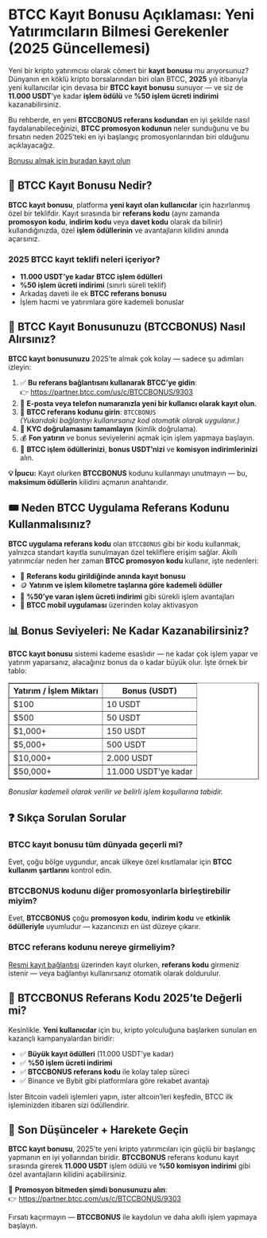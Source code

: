 <h1>BTCC Kayıt Bonusu Açıklaması: Yeni Yatırımcıların Bilmesi Gerekenler (2025 Güncellemesi)</h1>

<p>Yeni bir kripto yatırımcısı olarak cömert bir <strong>kayıt bonusu</strong> mu arıyorsunuz? Dünyanın en köklü kripto borsalarından biri olan BTCC, <strong>2025</strong> yılı itibarıyla yeni kullanıcılar için devasa bir <strong>BTCC kayıt bonusu</strong> sunuyor — ve siz de <strong>11.000 USDT</strong>’ye kadar <strong>işlem ödülü</strong> ve <strong>%50 işlem ücreti indirimi</strong> kazanabilirsiniz.</p>

<p>Bu rehberde, en yeni <strong>BTCCBONUS referans kodundan</strong> en iyi şekilde nasıl faydalanabileceğinizi, <strong>BTCC promosyon kodunun</strong> neler sunduğunu ve bu fırsatın neden 2025’teki en iyi başlangıç promosyonlarından biri olduğunu açıklayacağız.</p>
<p><a href="https://partner.btcc.com/us/c/BTCCBONUS/9303" target="_blank">Bonusu almak için buradan kayıt olun</a></p>
<img src="https://images.mirror-media.xyz/publication-images/LztseeLtp-OtXQfU073GC.png?height=960&amp;width=1920" decoding="async" data-nimg="fill" class="css-xah9so" style="position:absolute;top:0;left:0;bottom:0;right:0;box-sizing:border-box;padding:0;border:none;margin:auto;display:block;width:0;height:0;min-width:100%;max-width:100%;min-height:100%;max-height:100%">
<h2>🔑 BTCC Kayıt Bonusu Nedir?</h2>

<p><strong>BTCC kayıt bonusu</strong>, platforma <strong>yeni kayıt olan kullanıcılar</strong> için hazırlanmış özel bir teklifdir. Kayıt sırasında bir <strong>referans kodu</strong> (aynı zamanda <strong>promosyon kodu</strong>, <strong>indirim kodu</strong> veya <strong>davet kodu</strong> olarak da bilinir) kullandığınızda, özel <strong>işlem ödüllerinin</strong> ve avantajların kilidini anında açarsınız.</p>

<h3>2025 BTCC kayıt teklifi neleri içeriyor?</h3>
<ul>
<li><strong>11.000 USDT’ye kadar</strong> <strong>BTCC işlem ödülleri</strong></li>
<li><strong>%50 işlem ücreti indirimi</strong> (sınırlı süreli teklif)</li>
<li>Arkadaş daveti ile ek <strong>BTCC referans bonusu</strong></li>
<li>İşlem hacmi ve yatırımlara göre kademeli bonuslar</li>
</ul>

<h2>🚀 BTCC Kayıt Bonusunuzu (BTCCBONUS) Nasıl Alırsınız?</h2>

<p><strong>BTCC kayıt bonusunuzu</strong> 2025’te almak çok kolay — sadece şu adımları izleyin:</p>

<ol>
<li>✅ <strong>Bu referans bağlantısını kullanarak BTCC’ye gidin</strong>:<br>
👉 <a href="https://partner.btcc.com/us/c/BTCCBONUS/9303" target="_blank">https://partner.btcc.com/us/c/BTCCBONUS/9303</a></li>
<li>📝 <strong>E-posta veya telefon numaranızla yeni bir kullanıcı olarak kayıt olun.</strong></li>
<li>🔑 <strong>BTCC referans kodunu girin</strong>: <code>BTCCBONUS</code><br>
<em>(Yukarıdaki bağlantıyı kullanırsanız kod otomatik olarak uygulanır.)</em></li>
<li>📄 <strong>KYC doğrulamasını tamamlayın</strong> (kimlik doğrulama).</li>
<li>💰 <strong>Fon yatırın</strong> ve bonus seviyelerini açmak için işlem yapmaya başlayın.</li>
<li>🎁 <strong>BTCC işlem ödüllerinizi</strong>, <strong>bonus USDT’nizi</strong> ve <strong>komisyon indirimlerinizi</strong> alın.</li>
</ol>

<p><strong>💡 İpucu:</strong> Kayıt olurken <strong>BTCCBONUS</strong> kodunu kullanmayı unutmayın — bu, <strong>maksimum ödüllerin</strong> kilidini açmanın anahtarıdır.</p>

<h2>🎟 Neden BTCC Uygulama Referans Kodunu Kullanmalısınız?</h2>

<p><strong>BTCC uygulama referans kodu</strong> olan <code>BTCCBONUS</code> gibi bir kodu kullanmak, yalnızca standart kayıtla sunulmayan özel tekliflere erişim sağlar. Akıllı yatırımcılar neden her zaman <strong>BTCC promosyon kodu</strong> kullanır, işte nedenleri:</p>

<ul>
<li>🚀 <strong>Referans kodu girildiğinde anında kayıt bonusu</strong></li>
<li>🪙 <strong>Yatırım ve işlem kilometre taşlarına göre kademeli ödüller</strong></li>
<li>🔄 <strong>%50’ye varan işlem ücreti indirimi</strong> gibi sürekli işlem avantajları</li>
<li>📱 <strong>BTCC mobil uygulaması</strong> üzerinden kolay aktivasyon</li>
</ul>

<h2>📊 Bonus Seviyeleri: Ne Kadar Kazanabilirsiniz?</h2>

<p><strong>BTCC kayıt bonusu</strong> sistemi kademe esaslıdır — ne kadar çok işlem yapar ve yatırım yaparsanız, alacağınız bonus da o kadar büyük olur. İşte örnek bir tablo:</p>

<table border="1" cellpadding="6" cellspacing="0">
<thead>
<tr><th>Yatırım / İşlem Miktarı</th><th>Bonus (USDT)</th></tr>
</thead>
<tbody>
<tr><td>$100</td><td>10 USDT</td></tr>
<tr><td>$500</td><td>50 USDT</td></tr>
<tr><td>$1,000+</td><td>150 USDT</td></tr>
<tr><td>$5,000+</td><td>500 USDT</td></tr>
<tr><td>$10,000+</td><td>2.000 USDT</td></tr>
<tr><td>$50,000+</td><td>11.000 USDT’ye kadar</td></tr>
</tbody>
</table>

<p><em>Bonuslar kademeli olarak verilir ve belirli işlem koşullarına tabidir.</em></p>

<h2>❓ Sıkça Sorulan Sorular</h2>

<h3>BTCC kayıt bonusu tüm dünyada geçerli mi?</h3>
<p>Evet, çoğu bölge uygundur, ancak ülkeye özel kısıtlamalar için <strong>BTCC kullanım şartlarını</strong> kontrol edin.</p>

<h3>BTCCBONUS kodunu diğer promosyonlarla birleştirebilir miyim?</h3>
<p>Evet, <strong>BTCCBONUS</strong> çoğu <strong>promosyon kodu</strong>, <strong>indirim kodu</strong> ve <strong>etkinlik ödülleriyle</strong> uyumludur — kazancınızı en üst düzeye çıkarır.</p>

<h3>BTCC referans kodunu nereye girmeliyim?</h3>
<p><a href="https://partner.btcc.com/us/c/BTCCBONUS/9303" target="_blank">Resmi kayıt bağlantısı</a> üzerinden kayıt olurken, <strong>referans kodu</strong> girmeniz istenir — veya bağlantıyı kullanırsanız otomatik olarak doldurulur.</p>

<h2>🧠 BTCCBONUS Referans Kodu 2025’te Değerli mi?</h2>

<p>Kesinlikle. <strong>Yeni kullanıcılar</strong> için bu, kripto yolculuğuna başlarken sunulan en kazançlı kampanyalardan biridir:</p>
<ul>
<li>✅ <strong>Büyük kayıt ödülleri</strong> (11.000 USDT’ye kadar)</li>
<li>✅ <strong>%50 işlem ücreti indirimi</strong></li>
<li>✅ <strong>BTCCBONUS referans kodu</strong> ile kolay talep süreci</li>
<li>✅ Binance ve Bybit gibi platformlara göre rekabet avantajı</li>
</ul>

<p>İster Bitcoin vadeli işlemleri yapın, ister altcoin’leri keşfedin, BTCC ilk işleminizden itibaren sizi ödüllendirir.</p>

<h2>🎯 Son Düşünceler + Harekete Geçin</h2>

<p><strong>BTCC kayıt bonusu</strong>, 2025’te yeni kripto yatırımcıları için güçlü bir başlangıç yapmanın en iyi yollarından biridir. <strong>BTCCBONUS</strong> referans kodunu kayıt sırasında girerek <strong>11.000 USDT</strong> işlem ödülü ve <strong>%50 komisyon indirimi</strong> gibi özel avantajların kilidini açabilirsiniz.</p>

<p>🔗 <strong>Promosyon bitmeden şimdi bonusunuzu alın</strong>:<br>
👉 <a href="https://partner.btcc.com/us/c/BTCCBONUS/9303" target="_blank">https://partner.btcc.com/us/c/BTCCBONUS/9303</a></p>

<p>Fırsatı kaçırmayın — <strong>BTCCBONUS</strong> ile kaydolun ve daha akıllı işlem yapmaya başlayın.</p>
